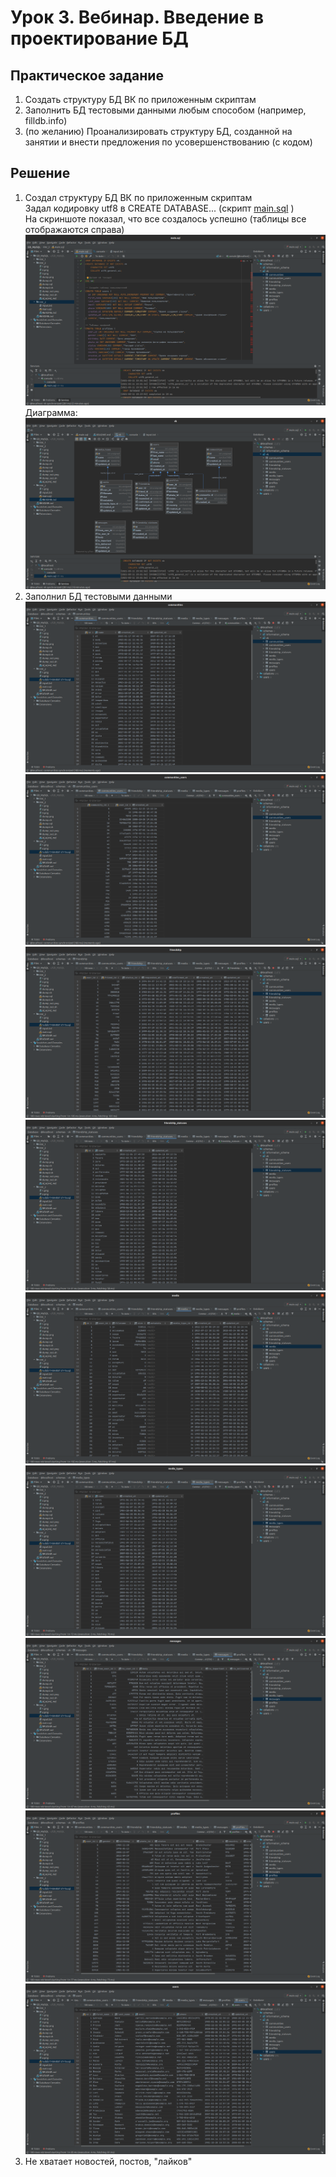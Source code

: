 # Урок 3. Вебинар. Введение в проектирование БД

## Практическое задание
1. Создать структуру БД ВК по приложенным скриптам
2. Заполнить БД тестовыми данными любым способом (например, filldb.info)
3. (по желанию) Проанализировать структуру БД, созданной на занятии и внести предложения по усовершенствованию (с кодом)

## Решение
1. Создал структуру БД ВК по приложенным скриптам  
   Задал кодировку utf8 в CREATE DATABASE... (скрипт [main.sql](main.sql) )  
   На скриншоте показал, что все создалось успешно (таблицы все отображаются справа)
    ![1](1.png)
    Диаграмма:  
    ![1](2.png)
2. Заполнил БД тестовыми данными
   ![1](10.png)
   ![1](11.png)
   ![1](12.png)
   ![1](13.png)
   ![1](14.png)
   ![1](15.png)
   ![1](16.png)
   ![1](17.png)
   ![1](18.png)
3. Не хватает новостей, постов, "лайков" 